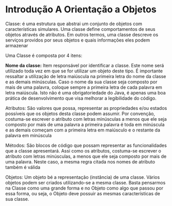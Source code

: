 <h1>Introdução A Orientação a Objetos</h1>

<p>Classe: é uma estrutura que abstrai um conjunto de objetos com características simulares. Uma classe define comportamentos de seus objetos através de atributos. Em outros termos, uma classe descreve os serviços providos por seus objetos e quais informações eles podem armazenar</p>

<p>Uma Classe é composta por 4 itens:</p>

<p><b>Nome da classe:</b> Item responsável por identificar a classe. Este nome será utilizado toda vez em que se for utilizar um objeto deste tipo. É importante ressaltar a utilização de letra maiúscula na primeira letra do nome da classe e as demais minúsculas. Caso o nome da sua classe seja composto por mais de uma palavra, coloque sempre a primeira letra de cada palavra em letra maiúscula. Isto não é uma obrigatoriedade do Java, é apenas uma boa prática de desenvolvimento que visa melhorar a legibilidade do código.</p>

<p>Atributos: São valores que possa, representar as propriedades e/ou estados possíveis que os objetos desta classe podem assumir. Por convenção, costuma-se escrever o atributo com letras minúsculas a menos que ele seja composto por mais de uma palavra a primeira palavra é toda em minúscula e as demais começam com a primeira letra em maiúsculo e o restante da palavra em minúscula</p>

<p>Métodos: São blocos de código que possam representar as funcionalidades que a classe apresentará. Assi como os atributos, costuma-se escrever o atributo com letras minúsculas, a menos que ele seja composto por mais de uma palavra. Neste caso, a mesma regra citada nos nomes de atributo também é válida</p> 

<p>Objetos: Um objeto bé a representação (instância) de uma classe. Vários objetos podem ser criados utilizando-se a mesma classe. Basta pensarmos na Classe como uma grande forma e no Objeto como algo que passou por essa forma, ou seja, o Objeto deve possuir as mesmas características de sua classe.</p>

